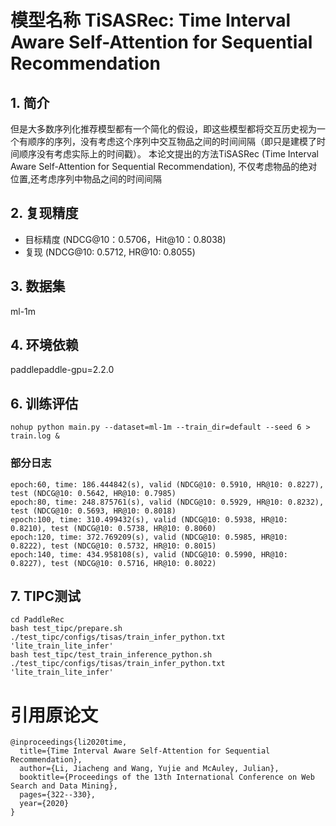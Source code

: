 # 模型名称 TiSASRec: Time Interval Aware Self-Attention for Sequential Recommendation
## 1. 简介
但是大多数序列化推荐模型都有一个简化的假设，即这些模型都将交互历史视为一个有顺序的序列，没有考虑这个序列中交互物品之间的时间间隔（即只是建模了时间顺序没有考虑实际上的时间戳）。
本论文提出的方法TiSASRec (Time Interval Aware Self-Attention for Sequential Recommendation), 不仅考虑物品的绝对位置,还考虑序列中物品之间的时间间隔
## 2. 复现精度
- 目标精度 (NDCG@10：0.5706，Hit@10：0.8038)
- 复现 (NDCG@10: 0.5712, HR@10: 0.8055)
## 3. 数据集
ml-1m
## 4. 环境依赖
paddlepaddle-gpu=2.2.0
## 6. 训练评估
```
nohup python main.py --dataset=ml-1m --train_dir=default --seed 6 > train.log &
```
### 部分日志
```
epoch:60, time: 186.444842(s), valid (NDCG@10: 0.5910, HR@10: 0.8227), test (NDCG@10: 0.5642, HR@10: 0.7985)
epoch:80, time: 248.875761(s), valid (NDCG@10: 0.5929, HR@10: 0.8232), test (NDCG@10: 0.5693, HR@10: 0.8018)
epoch:100, time: 310.499432(s), valid (NDCG@10: 0.5938, HR@10: 0.8210), test (NDCG@10: 0.5738, HR@10: 0.8060)
epoch:120, time: 372.769209(s), valid (NDCG@10: 0.5985, HR@10: 0.8222), test (NDCG@10: 0.5732, HR@10: 0.8015)
epoch:140, time: 434.958108(s), valid (NDCG@10: 0.5990, HR@10: 0.8227), test (NDCG@10: 0.5716, HR@10: 0.8022)
```
## 7. TIPC测试
```
cd PaddleRec
bash test_tipc/prepare.sh ./test_tipc/configs/tisas/train_infer_python.txt 'lite_train_lite_infer'
bash test_tipc/test_train_inference_python.sh ./test_tipc/configs/tisas/train_infer_python.txt 'lite_train_lite_infer'

```
# 引用原论文
```
@inproceedings{li2020time,
  title={Time Interval Aware Self-Attention for Sequential Recommendation},
  author={Li, Jiacheng and Wang, Yujie and McAuley, Julian},
  booktitle={Proceedings of the 13th International Conference on Web Search and Data Mining},
  pages={322--330},
  year={2020}
}
```
